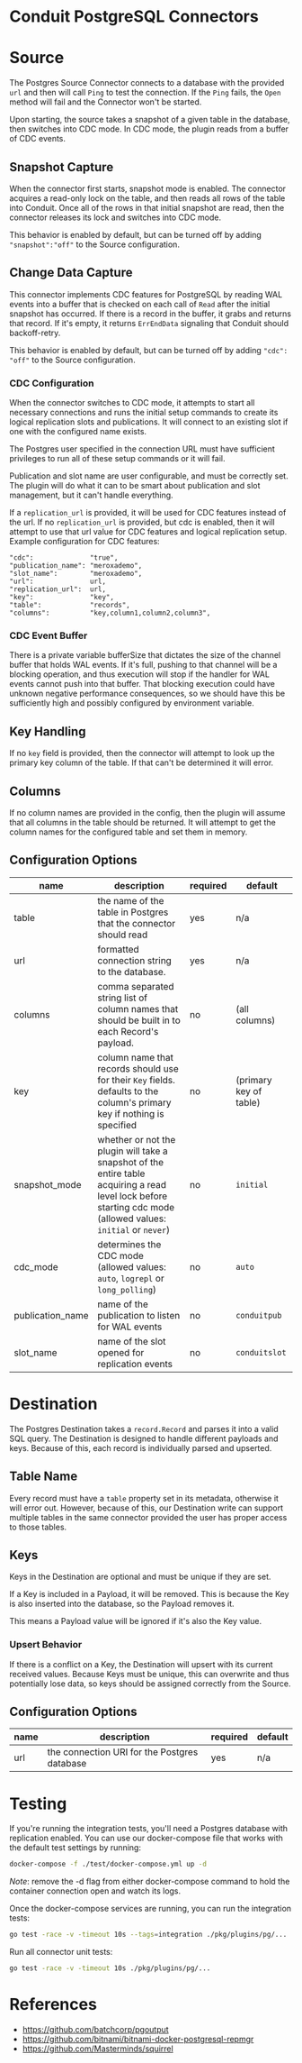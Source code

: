 # Conduit PostgreSQL Connectors 

# Source
The Postgres Source Connector connects to a database with the provided `url` and
then will call `Ping` to test the connection. If the `Ping` fails, the `Open`
method will fail and the Connector won't be started.

Upon starting, the source takes a snapshot of a given table in the database, 
then switches into CDC mode. In CDC mode, the plugin reads from a buffer of 
CDC events.

## Snapshot Capture
When the connector first starts, snapshot mode is enabled. The connector
acquires a read-only lock on the table, and then reads all rows of the table 
into Conduit. Once all of the rows in that initial snapshot are read, then the 
connector releases its lock and switches into CDC mode. 

This behavior is enabled by default, but can be turned off by adding 
`"snapshot":"off"` to the Source configuration.

## Change Data Capture
This connector implements CDC features for PostgreSQL by reading WAL events 
into a buffer that is checked on each call of `Read` after the initial snapshot
has occurred. If there is a record in the buffer, it grabs and returns that 
record. If it's empty, it returns `ErrEndData` signaling that Conduit should 
backoff-retry.

 This behavior is enabled by default, but can be turned off by adding 
 `"cdc": "off"` to the Source configuration.

### CDC  Configuration
When the connector switches to CDC mode, it attempts to start all necessary 
connections and runs the initial setup commands to create its logical 
replication slots and publications. It will connect to an existing slot if one
with the configured name exists.

The Postgres user specified in the connection URL must have sufficient 
privileges to run all of these setup commands or it will fail.

Publication and slot name are user configurable, and must be correctly set. 
The plugin will do what it can to be smart about publication and slot 
management, but it can't handle everything.

If a `replication_url` is provided, it will be used for CDC features instead of 
the url. If no `replication_url` is provided, but cdc is enabled, then it will 
attempt to use that url value for CDC features and logical replication setup.
Example configuration for CDC features:
```
"cdc":              "true",
"publication_name": "meroxademo",
"slot_name":        "meroxademo",
"url":              url,
"replication_url":  url,
"key":              "key",
"table":            "records",
"columns":          "key,column1,column2,column3",
```

### CDC Event Buffer
There is a private variable bufferSize that dictates the size of the channel 
buffer that holds WAL events. If it's full, pushing to that channel will be a 
blocking operation, and thus execution will stop if the handler for WAL events 
cannot push into that buffer. That blocking execution could have unknown 
negative performance consequences, so we should have this be sufficiently high 
and possibly configured by environment variable.

## Key Handling
If no `key` field is provided, then the connector will attempt to look up the 
primary key column of the table. If that can't be determined it will error.

## Columns
If no column names are provided in the config, then the plugin will assume 
that all columns in the table should be returned. It will attempt to get the 
column names for the configured table and set them in memory.

## Configuration Options

| name             | description                                                                                                                                                    | required             | default                |
| ---------------- | -------------------------------------------------------------------------------------------------------------------------------------------------------------- | -------------------- | ---------------------- |
| table            | the name of the table in Postgres that the connector should read                                                                                               | yes                  | n/a                    |
| url              | formatted connection string to the database.                                                                                                                   | yes                  | n/a                    |
| columns          | comma separated string list of column names that should be built in to each Record's payload.                                                                  | no                   | (all columns)          |
| key              | column name that records should use for their `Key` fields. defaults to the column's primary key if nothing is specified                                       | no                   | (primary key of table) |
| snapshot_mode    | whether or not the plugin will take a snapshot of the entire table acquiring a read level lock before starting cdc mode (allowed values: `initial` or `never`) | no                   | `initial`              |
| cdc_mode         | determines the CDC mode (allowed values: `auto`, `logrepl` or `long_polling`)                                                                                  | no                   | `auto`                 |
| publication_name | name of the publication to listen for WAL events                                                                                                               | no                   | `conduitpub`           |
| slot_name        | name of the slot opened for replication events                                                                                                                 | no                   | `conduitslot`          |

# Destination 
The Postgres Destination takes a `record.Record` and parses it into a valid 
SQL query. The Destination is designed to handle different payloads and keys.
Because of this, each record is individually parsed and upserted. 

## Table Name
Every record must have a `table` property set in its metadata, otherwise it
will error out. However, because of this, our Destination write can support 
multiple tables in the same connector provided the user has proper access to 
those tables.

## Keys
Keys in the Destination are optional and must be unique if they are set.

If a Key is included in a Payload, it will be removed.  This is because the Key 
is also inserted into the database, so the Payload removes it. 

This means a Payload value will be ignored if it's also the Key value.

### Upsert Behavior
If there is a conflict on a Key, the Destination will upsert with its current 
received values. Because Keys must be unique, this can overwrite and thus 
potentially lose data, so keys should be assigned correctly from the Source.

## Configuration Options

| name | description                                  | required | default |
| ---- | -------------------------------------------- | -------- | ------- |
| url  | the connection URI for the Postgres database | yes      | n/a     |

# Testing 
If you're running the integration tests, you'll need a Postgres database with 
replication enabled. You can use our docker-compose file that works with the 
default test settings by running:

```bash
docker-compose -f ./test/docker-compose.yml up -d
```

*Note*: remove the -d flag from either docker-compose command to hold the
container connection open and watch its logs.

Once the docker-compose services are running, you can run the integration tests:

```bash
go test -race -v -timeout 10s --tags=integration ./pkg/plugins/pg/...
```

Run all connector unit tests:
```bash
go test -race -v -timeout 10s ./pkg/plugins/pg/...
```

# References 
- https://github.com/batchcorp/pgoutput 
- https://github.com/bitnami/bitnami-docker-postgresql-repmgr
- https://github.com/Masterminds/squirrel
